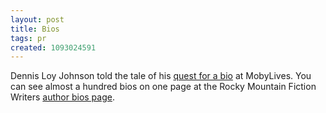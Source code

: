 ```yaml
---
layout: post
title: Bios
tags: pr
created: 1093024591
---
```

 Dennis Loy Johnson told the tale of his [quest for a bio](http://www.mobylives.com/writer_bios.html) at MobyLives.  You can see almost a hundred bios on one page at the Rocky Mountain Fiction Writers [author bios page](http://www.rmfw.org/rmfw_authorbios.php). 
